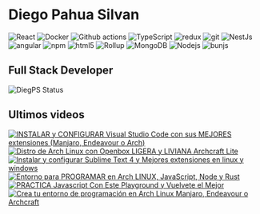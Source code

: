 # Diego Pahua Silvan
<p>
  <img alt="React" src="https://img.shields.io/badge/-React-45b8d8?style=flat-square&logo=react&logoColor=white" />
  <img alt="Docker" src="https://img.shields.io/badge/-Docker-46a2f1?style=flat-square&logo=docker&logoColor=white" />
  <img alt="Github actions" src="https://img.shields.io/badge/-Github_Actions-2088FF?style=flat-square&logo=github-actions&logoColor=white" />
  <img alt="TypeScript" src="https://img.shields.io/badge/-TypeScript-007ACC?style=flat-square&logo=typescript&logoColor=white" />
  <img alt="redux" src="https://img.shields.io/badge/-Redux-764ABC?style=flat-square&logo=redux&logoColor=white" />
  <img alt="git" src="https://img.shields.io/badge/-Git-F05032?style=flat-square&logo=git&logoColor=white" />
  <img alt="NestJs" src="https://img.shields.io/badge/-NestJs-ea2845?style=flat-square&logo=nestjs&logoColor=white" />
  <img alt="angular" src="https://img.shields.io/badge/-Angular-DD0031?style=flat-square&logo=angular&logoColor=white" />
  <img alt="npm" src="https://img.shields.io/badge/-NPM-CB3837?style=flat-square&logo=npm&logoColor=white" />
  <img alt="html5" src="https://img.shields.io/badge/-HTML5-E34F26?style=flat-square&logo=html5&logoColor=white" />
  <img alt="Rollup" src="https://img.shields.io/badge/-Rollup-EC4A3F?style=flat-square&logo=rollup.js&logoColor=white" />
  <img alt="MongoDB" src="https://img.shields.io/badge/-MongoDB-13aa52?style=flat-square&logo=mongodb&logoColor=white" />
  <img alt="Nodejs" src="https://img.shields.io/badge/-Nodejs-43853d?style=flat-square&logo=Node.js&logoColor=white" />
  <img alt="bunjs" src="https://img.shields.io/badge/-Bun-f46db3?style=flat-square&logo=bun&logoColor=white"/>
</p>

## Full Stack Developer

![DiegPS Status](https://github-readme-stats.vercel.app/api/wakatime?username=diegps&api_domain=wakapi.dev&custom_title=Week%20Stats&layout=compact&theme=radical)

## Ultimos videos
<!-- BEGIN YOUTUBE-CARDS -->
[![INSTALAR y CONFIGURAR Visual Studio Code con sus MEJORES extensiones (Manjaro, Endeavour o Arch)](https://ytcards.demolab.com/?id=wcJosbI8jN0&title=INSTALAR+y+CONFIGURAR+Visual+Studio+Code+con+sus+MEJORES+extensiones+%28Manjaro%2C+Endeavour+o+Arch%29&lang=en&timestamp=1669778469&background_color=%230d1117&title_color=%23ffffff&stats_color=%23dedede&width=250 "INSTALAR y CONFIGURAR Visual Studio Code con sus MEJORES extensiones (Manjaro, Endeavour o Arch)")](https://www.youtube.com/watch?v=wcJosbI8jN0)
[![Distro de Arch Linux con Openbox LIGERA y LIVIANA Archcraft Lite](https://ytcards.demolab.com/?id=Jlu6Sd65WyQ&title=Distro+de+Arch+Linux+con+Openbox+LIGERA+y+LIVIANA+Archcraft+Lite&lang=en&timestamp=1662418129&background_color=%230d1117&title_color=%23ffffff&stats_color=%23dedede&width=250 "Distro de Arch Linux con Openbox LIGERA y LIVIANA Archcraft Lite")](https://www.youtube.com/watch?v=Jlu6Sd65WyQ)
[![Instalar y configurar Sublime Text 4 y Mejores extensiones en linux y windows](https://ytcards.demolab.com/?id=vfWT-4AvgQY&title=Instalar+y+configurar+Sublime+Text+4+y+Mejores+extensiones+en+linux+y+windows&lang=en&timestamp=1662418112&background_color=%230d1117&title_color=%23ffffff&stats_color=%23dedede&width=250 "Instalar y configurar Sublime Text 4 y Mejores extensiones en linux y windows")](https://www.youtube.com/watch?v=vfWT-4AvgQY)
[![Entorno para PROGRAMAR en Arch LINUX, JavaScript, Node y Rust](https://ytcards.demolab.com/?id=uqk6ngeJXvk&title=Entorno+para+PROGRAMAR+en+Arch+LINUX%2C+JavaScript%2C+Node+y+Rust&lang=en&timestamp=1654458604&background_color=%230d1117&title_color=%23ffffff&stats_color=%23dedede&width=250 "Entorno para PROGRAMAR en Arch LINUX, JavaScript, Node y Rust")](https://www.youtube.com/watch?v=uqk6ngeJXvk)
[![PRACTICA Javascript Con Este Playground y  Vuelvete el Mejor](https://ytcards.demolab.com/?id=l82i-UdtmSY&title=PRACTICA+Javascript+Con+Este+Playground+y++Vuelvete+el+Mejor&lang=en&timestamp=1654458512&background_color=%230d1117&title_color=%23ffffff&stats_color=%23dedede&width=250 "PRACTICA Javascript Con Este Playground y  Vuelvete el Mejor")](https://www.youtube.com/watch?v=l82i-UdtmSY)
[![Crea tu entorno de programación en Arch Linux Manjaro, Endeavour o Archcraft](https://ytcards.demolab.com/?id=5yndr7tFhiA&title=Crea+tu+entorno+de+programaci%C3%B3n+en+Arch+Linux+Manjaro%2C+Endeavour+o+Archcraft&lang=en&timestamp=1654457248&background_color=%230d1117&title_color=%23ffffff&stats_color=%23dedede&width=250 "Crea tu entorno de programación en Arch Linux Manjaro, Endeavour o Archcraft")](https://www.youtube.com/watch?v=5yndr7tFhiA)
<!-- END YOUTUBE-CARDS -->
